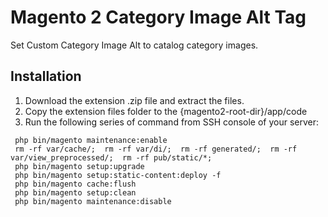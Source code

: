 # Magento 2 Category Image Alt Tag
Set Custom Category Image Alt to catalog category images. 
</br>

## Installation
1. Download the extension .zip file and extract the files.
2. Copy the extension files folder to the {magento2-root-dir}/app/code
3. Run the following series of command from SSH console of your server:
```
 php bin/magento maintenance:enable
 rm -rf var/cache/;  rm -rf var/di/;  rm -rf generated/;  rm -rf var/view_preprocessed/;  rm -rf pub/static/*;
 php bin/magento setup:upgrade
 php bin/magento setup:static-content:deploy -f
 php bin/magento cache:flush
 php bin/magento setup:clean
 php bin/magento maintenance:disable
```